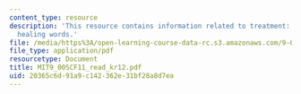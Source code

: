 ```yaml
---
content_type: resource
description: 'This resource contains information related to treatment: healing actions,
  healing words.'
file: /media/https%3A/open-learning-course-data-rc.s3.amazonaws.com/9-00sc-introduction-to-psychology-fall-2011/20365c6d91a9c142362e31bf28a8d7ea_MIT9_00SCF11_read_kr12.pdf
file_type: application/pdf
resourcetype: Document
title: MIT9_00SCF11_read_kr12.pdf
uid: 20365c6d-91a9-c142-362e-31bf28a8d7ea
---
```

